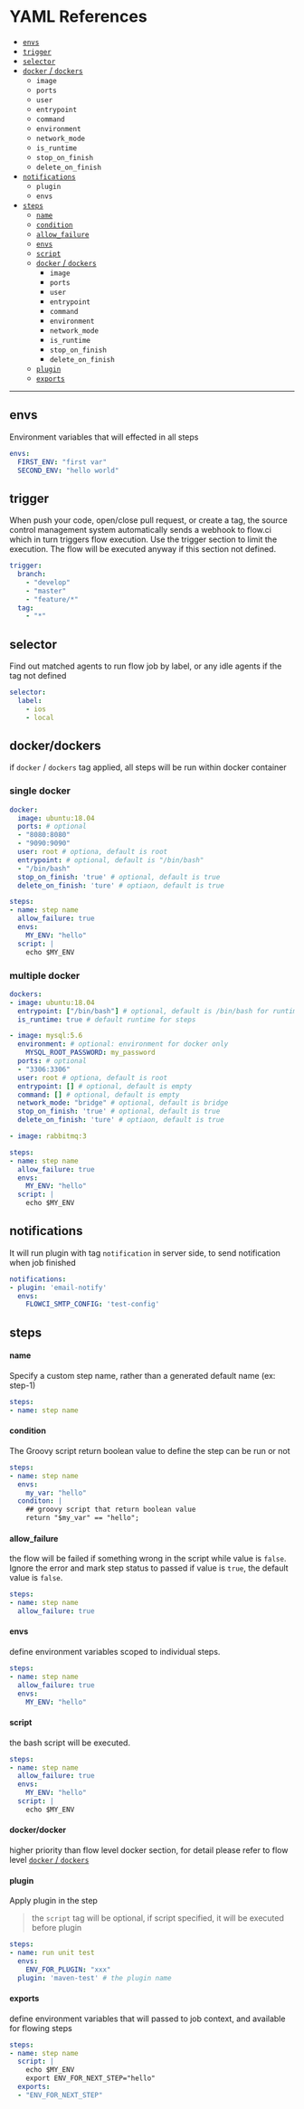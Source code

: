 # YAML References

* [`envs`](#envs)
* [`trigger`](#trigger)
* [`selector`](#selector)
* [`docker` / `dockers`](#docker/dockers)
  * `image`
  * `ports`
  * `user`
  * `entrypoint`
  * `command`
  * `environment`
  * `network_mode`
  * `is_runtime`
  * `stop_on_finish`
  * `delete_on_finish`
* [`notifications`](#notifications)
  * `plugin`
  * `envs`
* [`steps`](#steps)
  * [`name`](#name)
  * [`condition`](#condition)
  * [`allow_failure`](#allow_failure)
  * [`envs`](#envs)
  * [`script`](#script)
  * [`docker` / `dockers`](#docker/dockers)
    * `image`
    * `ports`
    * `user`
    * `entrypoint`
    * `command`
    * `environment`
    * `network_mode`
    * `is_runtime`
    * `stop_on_finish`
    * `delete_on_finish`
  * [`plugin`](#plugin)
  * [`exports`](#exports)

-----------

## envs

Environment variables that will effected in all steps

```yaml
envs:
  FIRST_ENV: "first var"
  SECOND_ENV: "hello world"
```

## trigger

When push your code, open/close pull request, or create a tag, the source control management system automatically sends a webhook to flow.ci which in turn triggers flow execution. Use the trigger section to limit the execution. The flow will be executed anyway if this section not defined.
  
```yaml
trigger:
  branch:
    - "develop"
    - "master"
    - "feature/*"
  tag:
    - "*"
```

## selector

Find out matched agents to run flow job by label, or any idle agents if the tag not defined

```yaml
selector:
  label:
    - ios
    - local
```

## docker/dockers

if `docker` / `dockers` tag applied, all steps will be run within docker container

### single docker

```yml
docker:
  image: ubuntu:18.04
  ports: # optional
  - "8080:8080"
  - "9090:9090"
  user: root # optiona, default is root
  entrypoint: # optional, default is "/bin/bash"
  - "/bin/bash"
  stop_on_finish: 'true' # optional, default is true
  delete_on_finish: 'ture' # optiaon, default is true

steps:
- name: step name
  allow_failure: true
  envs:
    MY_ENV: "hello"
  script: |
    echo $MY_ENV
```

### multiple docker

```yml
dockers:
- image: ubuntu:18.04
  entrypoint: ["/bin/bash"] # optional, default is /bin/bash for runtime image
  is_runtime: true # default runtime for steps

- image: mysql:5.6
  environment: # optional: environment for docker only
    MYSQL_ROOT_PASSWORD: my_password
  ports: # optional
  - "3306:3306"
  user: root # optiona, default is root
  entrypoint: [] # optional, default is empty
  command: [] # optional, default is empty
  network_mode: "bridge" # optional, default is bridge
  stop_on_finish: 'true' # optional, default is true
  delete_on_finish: 'ture' # optiaon, default is true

- image: rabbitmq:3

steps:
- name: step name
  allow_failure: true
  envs:
    MY_ENV: "hello"
  script: |
    echo $MY_ENV
```

## notifications

It will run plugin with tag `notification` in server side, to send notification when job finished

```yaml
notifications:
- plugin: 'email-notify'
  envs:
    FLOWCI_SMTP_CONFIG: 'test-config'
```

## steps

#### name

Specify a custom step name, rather than a generated default name (ex: step-1)

```yml
steps:
- name: step name
```

#### condition

The Groovy script return boolean value to define the step can be run or not

```yml
steps:
- name: step name
  envs:
    my_var: "hello"
  conditon: |
    ## groovy script that return boolean value
    return "$my_var" == "hello";
```

#### allow_failure

the flow will be failed if something wrong in the script while value is `false`. Ignore the error and mark step status to passed if value is `true`, the default value is `false`.

```yml
steps:
- name: step name
  allow_failure: true
```

#### envs

define environment variables scoped to individual steps.

```yml
steps:
- name: step name
  allow_failure: true
  envs:
    MY_ENV: "hello"
```

#### script

the bash script will be executed.

```yml
steps:
- name: step name
  allow_failure: true
  envs:
    MY_ENV: "hello"
  script: |
    echo $MY_ENV
```

#### docker/docker

higher priority than flow level docker section, for detail please refer to flow level [`docker` / `dockers`](#docker/dockers)

#### plugin

Apply plugin in the step

> the `script` tag will be optional, if script specified, it will be executed before plugin

```yml
steps:
- name: run unit test
  envs:
    ENV_FOR_PLUGIN: "xxx"
  plugin: 'maven-test' # the plugin name
```

#### exports

define environment variables that will passed to job context, and available for flowing steps

```yml
steps:
- name: step name
  script: |
    echo $MY_ENV
    export ENV_FOR_NEXT_STEP="hello"
  exports:
  - "ENV_FOR_NEXT_STEP"
```
